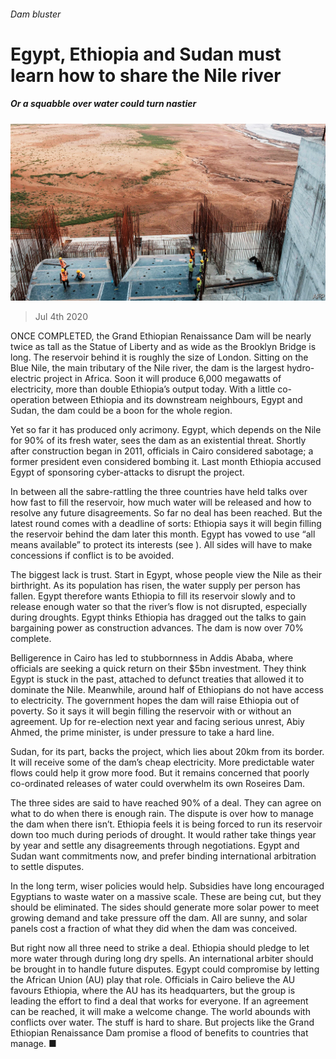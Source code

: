 ###### Dam bluster

# Egypt, Ethiopia and Sudan must learn how to share the Nile river 

##### Or a squabble over water could turn nastier 

![image](images/20200704_LDP003_0.jpg) 

> Jul 4th 2020 

ONCE COMPLETED, the Grand Ethiopian Renaissance Dam will be nearly twice as tall as the Statue of Liberty and as wide as the Brooklyn Bridge is long. The reservoir behind it is roughly the size of London. Sitting on the Blue Nile, the main tributary of the Nile river, the dam is the largest hydro-electric project in Africa. Soon it will produce 6,000 megawatts of electricity, more than double Ethiopia’s output today. With a little co-operation between Ethiopia and its downstream neighbours, Egypt and Sudan, the dam could be a boon for the whole region.

Yet so far it has produced only acrimony. Egypt, which depends on the Nile for 90% of its fresh water, sees the dam as an existential threat. Shortly after construction began in 2011, officials in Cairo considered sabotage; a former president even considered bombing it. Last month Ethiopia accused Egypt of sponsoring cyber-attacks to disrupt the project.


In between all the sabre-rattling the three countries have held talks over how fast to fill the reservoir, how much water will be released and how to resolve any future disagreements. So far no deal has been reached. But the latest round comes with a deadline of sorts: Ethiopia says it will begin filling the reservoir behind the dam later this month. Egypt has vowed to use “all means available” to protect its interests (see ). All sides will have to make concessions if conflict is to be avoided.

The biggest lack is trust. Start in Egypt, whose people view the Nile as their birthright. As its population has risen, the water supply per person has fallen. Egypt therefore wants Ethiopia to fill its reservoir slowly and to release enough water so that the river’s flow is not disrupted, especially during droughts. Egypt thinks Ethiopia has dragged out the talks to gain bargaining power as construction advances. The dam is now over 70% complete.

Belligerence in Cairo has led to stubbornness in Addis Ababa, where officials are seeking a quick return on their $5bn investment. They think Egypt is stuck in the past, attached to defunct treaties that allowed it to dominate the Nile. Meanwhile, around half of Ethiopians do not have access to electricity. The government hopes the dam will raise Ethiopia out of poverty. So it says it will begin filling the reservoir with or without an agreement. Up for re-election next year and facing serious unrest, Abiy Ahmed, the prime minister, is under pressure to take a hard line.

Sudan, for its part, backs the project, which lies about 20km from its border. It will receive some of the dam’s cheap electricity. More predictable water flows could help it grow more food. But it remains concerned that poorly co-ordinated releases of water could overwhelm its own Roseires Dam.

The three sides are said to have reached 90% of a deal. They can agree on what to do when there is enough rain. The dispute is over how to manage the dam when there isn’t. Ethiopia feels it is being forced to run its reservoir down too much during periods of drought. It would rather take things year by year and settle any disagreements through negotiations. Egypt and Sudan want commitments now, and prefer binding international arbitration to settle disputes.

In the long term, wiser policies would help. Subsidies have long encouraged Egyptians to waste water on a massive scale. These are being cut, but they should be eliminated. The sides should generate more solar power to meet growing demand and take pressure off the dam. All are sunny, and solar panels cost a fraction of what they did when the dam was conceived.

But right now all three need to strike a deal. Ethiopia should pledge to let more water through during long dry spells. An international arbiter should be brought in to handle future disputes. Egypt could compromise by letting the African Union (AU) play that role. Officials in Cairo believe the AU favours Ethiopia, where the AU has its headquarters, but the group is leading the effort to find a deal that works for everyone. If an agreement can be reached, it will make a welcome change. The world abounds with conflicts over water. The stuff is hard to share. But projects like the Grand Ethiopian Renaissance Dam promise a flood of benefits to countries that manage. ■

